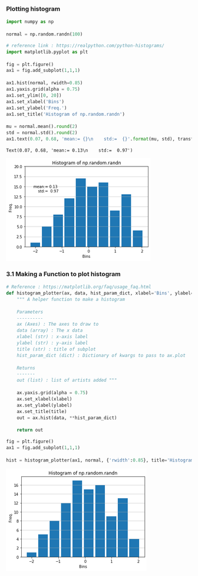 ### Plotting histogram


```python
import numpy as np

normal = np.random.randn(100)
```


```python
# reference link : https://realpython.com/python-histograms/
import matplotlib.pyplot as plt

fig = plt.figure()
ax1 = fig.add_subplot(1,1,1)

ax1.hist(normal, rwidth=0.85)
ax1.yaxis.grid(alpha = 0.75)
ax1.set_ylim([0, 20])
ax1.set_xlabel('Bins')
ax1.set_ylabel('Freq.')
ax1.set_title('Histogram of np.random.randn')

mu = normal.mean().round(2)
std = normal.std().round(2)
ax1.text(0.07, 0.68, 'mean:= {}\n    std:=  {}'.format(mu, std), transform=ax1.transAxes)
```




    Text(0.07, 0.68, 'mean:= 0.13\n    std:=  0.97')




![png](ReasonWhy_01_04_files/ReasonWhy_01_04_2_1.png)


### 3.1 Making a Function to plot histogram


```python
# Reference : https://matplotlib.org/faq/usage_faq.html
def histogram_plotter(ax, data, hist_param_dict, xlabel='Bins', ylabel='Freq.', title='Histogram of data'):
    """ A helper function to make a histogram

    Parameters
    ----------
    ax (Axes) : The axes to draw to
    data (array) : The x data
    xlabel (str) : x-axis label
    ylabel (str) : y-axis label
    title (str) : title of subplot
    hist_param_dict (dict) : Dictionary of kwargs to pass to ax.plot

    Returns
    -------
    out (list) : list of artists added """
    
    ax.yaxis.grid(alpha = 0.75)
    ax.set_xlabel(xlabel)
    ax.set_ylabel(ylabel)
    ax.set_title(title)
    out = ax.hist(data, **hist_param_dict)
    
    return out
```


```python
fig = plt.figure()
ax1 = fig.add_subplot(1,1,1)

hist = histogram_plotter(ax1, normal, {'rwidth':0.85}, title='Histogram of np.random.randn')
```


![png](ReasonWhy_01_04_files/ReasonWhy_01_04_5_0.png)



```python

```
